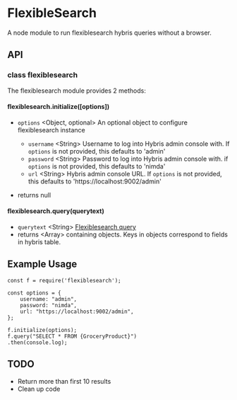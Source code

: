# FlexibleSearch

A node module to run flexiblesearch hybris queries without a browser.

## API

### class flexiblesearch

The flexiblesearch module provides 2 methods:

#### flexiblesearch.initialize([options])

- `options` \<Object, optional\> An optional object to configure flexiblesearch instance
    - `username` \<String\> Username to log into Hybris admin console with. If `options` is not provided, this defaults to 'admin'
    - `password` \<String\> Password to log into Hybris admin console with. if `options` is not provided, this defaults to 'nimda'
    - `url` \<String\> Hybris admin console URL. If `options` is not provided, this defaults to 'https://localhost:9002/admin'

- returns null

#### flexiblesearch.query(querytext)

- `querytext` \<String\> [Flexiblesearch query](https://hybrismart.com/2016/11/06/what-you-dont-know-about-flexiblesearch/)
- returns \<Array\> containing objects. Keys in objects correspond to fields in hybris table.

## Example Usage

```
const f = require('flexiblesearch');

const options = {
    username: "admin",
    password: "nimda",
    url: "https://localhost:9002/admin",
};

f.initialize(options);
f.query("SELECT * FROM {GroceryProduct}")
.then(console.log);
```

## TODO

- Return more than first 10 results
- Clean up code
